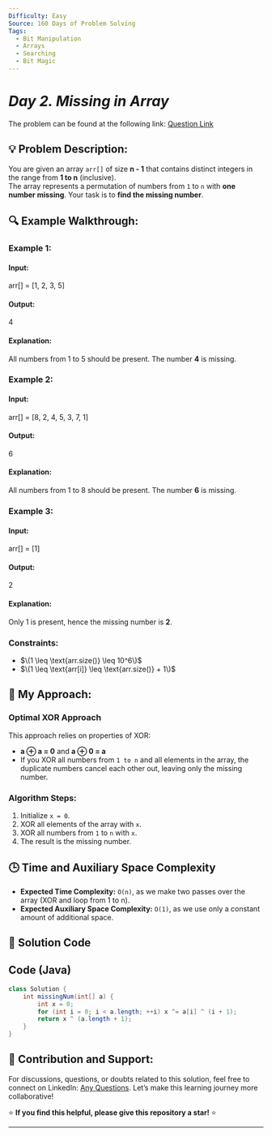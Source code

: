 ```yaml
---
Difficulty: Easy
Source: 160 Days of Problem Solving
Tags:
  - Bit Manipulation
  - Arrays
  - Searching
  - Bit Magic
---
```


#  _Day 2. Missing in Array_ 

The problem can be found at the following link: [Question Link](https://www.geeksforgeeks.org/batch/gfg-160-problems/track/bit-manipulation-gfg-160/problem/missing-number-in-array1416)  

## 💡 **Problem Description:**

You are given an array `arr[]` of size **n - 1** that contains distinct integers in the range from **1 to n** (inclusive).  
The array represents a permutation of numbers from `1` to `n` with **one number missing**. Your task is to **find the missing number**.  

## 🔍 **Example Walkthrough:**

### **Example 1:**  

#### **Input:**  
arr[] = [1, 2, 3, 5]  

#### **Output:**  
4  

#### **Explanation:**  
All numbers from 1 to 5 should be present. The number **4** is missing.  


### **Example 2:**  

#### **Input:**  
arr[] = [8, 2, 4, 5, 3, 7, 1]  

#### **Output:**  
6  

#### **Explanation:**  
All numbers from 1 to 8 should be present. The number **6** is missing.  


### **Example 3:**  

#### **Input:**  
arr[] = [1]  

#### **Output:**  
2  

#### **Explanation:**  
Only 1 is present, hence the missing number is **2**.  


### **Constraints:**  
- $\(1 \leq \text{arr.size()} \leq 10^6\)$  
- $\(1 \leq \text{arr[i]} \leq \text{arr.size()} + 1\)$  


## 🎯 **My Approach:**

### **Optimal XOR Approach**

This approach relies on properties of XOR:
- **a ⊕ a = 0** and **a ⊕ 0 = a**
- If you XOR all numbers from `1 to n` and all elements in the array, the duplicate numbers cancel each other out, leaving only the missing number.

### **Algorithm Steps:**  
1. Initialize `x = 0`.  
2. XOR all elements of the array with `x`.  
3. XOR all numbers from `1` to `n` with `x`.  
4. The result is the missing number.  


## 🕒 **Time and Auxiliary Space Complexity**

- **Expected Time Complexity:** `O(n)`, as we make two passes over the array (XOR and loop from 1 to n).  
- **Expected Auxiliary Space Complexity:** `O(1)`, as we use only a constant amount of additional space.  

## 📝 **Solution Code**

## **Code (Java)**

```java
class Solution {
    int missingNum(int[] a) {
        int x = 0;
        for (int i = 0; i < a.length; ++i) x ^= a[i] ^ (i + 1);
        return x ^ (a.length + 1);
    }
}
```

## 🎯 **Contribution and Support:**

For discussions, questions, or doubts related to this solution, feel free to connect on LinkedIn: [Any Questions](https://www.linkedin.com/in/sanjana-yadav007). Let’s make this learning journey more collaborative!

⭐ **If you find this helpful, please give this repository a star!** ⭐

---
